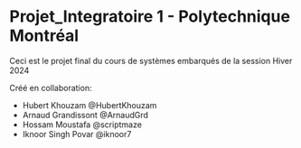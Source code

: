 # Projet_Integratoire 1 - Polytechnique Montréal

Ceci est le projet final du cours de systèmes embarqués de la session Hiver 2024

Créé en collaboration:
- Hubert Khouzam @HubertKhouzam
- Arnaud Grandissont @ArnaudGrd
- Hossam Moustafa @scriptmaze
- Iknoor Singh Povar @iknoor7

